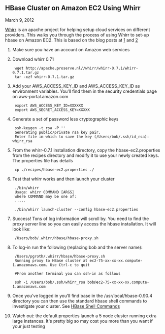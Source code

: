 HBase Cluster on Amazon EC2 Using Whirr
--------------------------------------
March 9, 2012

[Whirr][whirr] is an apache project for helping setup cloud services on different providers. This walks you through the process of using Whirr to set-up hbase on Amazon EC2. This is based on the blog posts at [1] and [2]

1. Make sure you have an account on Amazon web services

2. Download whirr 0.71  

        wget http://apache.proserve.nl//whirr/whirr-0.7.1/whirr-0.7.1.tar.gz
        tar -xzf whirr-0.7.1.tar.gz

3. Add your AWS_ACCESS_KEY_ID and AWS_ACCESS_KEY_ID as environment variables. You'll find them in the security credentials page on aws-portal.amazon.com

        export AWS_ACCESS_KEY_ID=XXXXXX
        export AWS_SECRET_ACCESS_KEY=XXXXX

4. Generate a set of password less cryptographic keys

        ssh-keygen -t rsa -P ''
        Generating public/private rsa key pair.
        Enter file in which to save the key (/Users/bob/.ssh/id_rsa): whirr_rsa

5. From the whirr-0.7.1 installation directory,  copy the hbase-ec2.properties from the recipes directory and modify it to use your newly created keys. The properties file has details

        cp ./recipes/hbase-ec2.properties ./

6. Test that whirr works and then launch your cluster

        ./bin/whirr
        Usage: whirr COMMAND [ARGS]
        where COMMAND may be one of:
        .....
        
        ./bin/whirr launch-cluster --config hbase-ec2.properties

7. Success! Tons of log information will scroll by. You need to find the proxy server line so you can easily access the hbase installation. It will look like:

        /Users/bob/.whirr/hbase/hbase-proxy.sh

8. To log-in run the following (replacing bob and the server name):

        /Users/pgroth/.whirr/hbase/hbase-proxy.sh
        Running proxy to HBase cluster at ec2-75-xx-xx-xx.compute-1.amazonaws.com. Use Ctrl-c to quit

        #From another terminal you can ssh-in as follows

        ssh -i /Users/bob/.ssh/whirr_rsa bob@ec2-75-xx-xx-xx.compute-1.amazonaws.com

9. Once you've logged in you'll find base in the /usr/local/hbase-0.90.4 directory you can then use the standard hbase shell commands to investigate your cluster. See [HBase Shell Commands][3]

10. Watch out: the default properties launch a 5 node cluster running extra large instances. It's pretty big so may cost you more than you want if your just testing


[whirr]: http://whirr.apache.org/
[1]: http://www.bigfastblog.com/run-the-latest-whirr-and-deploy-hbase-in-minutes
[2]: http://dal-cloudcomputing.blogspot.com/2011/06/how-to-set-up-hadoop-and-hbase-together.html
[3]: http://wiki.apache.org/hadoop/Hbase/Shell "HBase Shell Commands"
